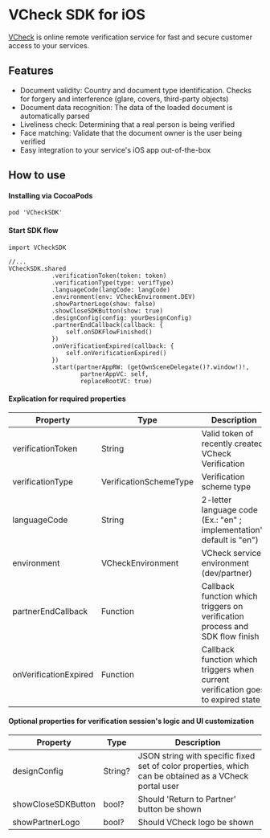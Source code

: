 # VCheck SDK for iOS

[VCheck](https://vycheck.com/) is online remote verification service for fast and secure customer access to your services.

## Features

- Document validity: Country and document type identification. Checks for forgery and interference (glare, covers, third-party objects)
- Document data recognition: The data of the loaded document is automatically parsed
- Liveliness check: Determining that a real person is being verified
- Face matching: Validate that the document owner is the user being verified
- Easy integration to your service's iOS app out-of-the-box

## How to use
#### Installing via CocoaPods

```
pod 'VCheckSDK'
```

#### Start SDK flow

```
import VCheckSDK

//...
VCheckSDK.shared
            .verificationToken(token: token)
            .verificationType(type: verifType)
            .languageCode(langCode: langCode)
            .environment(env: VCheckEnvironment.DEV)
            .showPartnerLogo(show: false)
            .showCloseSDKButton(show: true)
            .designConfig(config: yourDesignConfig)
            .partnerEndCallback(callback: {
                self.onSDKFlowFinished()
            })
            .onVerificationExpired(callback: {
                self.onVerificationExpired()
            })
            .start(partnerAppRW: (getOwnSceneDelegate()?.window!)!,
                    partnerAppVC: self,
                    replaceRootVC: true)
```

#### Explication for required properties

| Property | Type | Description |
| ----------- | ----------- | ----------- |
| verificationToken | String | Valid token of recently created VCheck Verification |
| verificationType | VerificationSchemeType | Verification scheme type |
| languageCode | String | 2-letter language code (Ex.: "en" ; implementation's default is "en") |
| environment | VCheckEnvironment | VCheck service environment (dev/partner) |
| partnerEndCallback | Function | Callback function which triggers on verification process and SDK flow finish |
| onVerificationExpired | Function | Callback function which triggers when current verification goes to expired state |


#### Optional properties for verification session's logic and UI customization

| Property | Type | Description |
| ----------- | ----------- | ----------- |
| designConfig | String? | JSON string with specific fixed set of color properties, which can be obtained as a VCheck portal user |
| showCloseSDKButton | bool? | Should 'Return to Partner' button be shown |
| showPartnerLogo | bool? | Should VCheck logo be shown |

